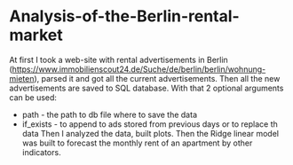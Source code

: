 # Analysis-of-the-Berlin-rental-market
At first I took a web-site with rental advertisements in Berlin (https://www.immobilienscout24.de/Suche/de/berlin/berlin/wohnung-mieten), parsed it and got all the current advertisements. Then all the new advertisements are saved to SQL database. With that 2 optional arguments can be used:
- path - the path to db file where to save the data
- if_exists - to append to ads stored from previous days or to replace th data
Then I analyzed the data, built plots. Then the Ridge linear model was built to forecast the monthly rent of an apartment by other indicators.
